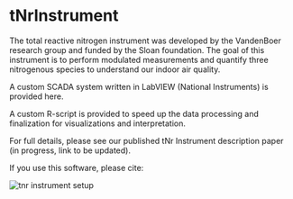 # tNrInstrument

The total reactive nitrogen instrument was developed by the VandenBoer research group and funded by the Sloan foundation. 
The goal of this instrument is to perform modulated measurements and quantify three nitrogenous species to understand our indoor air quality. 

A custom SCADA system written in LabVIEW (National Instruments) is provided here. 

A custom R-script is provided to speed up the data processing and finalization for visualizations and interpretation. 

For full details, please see our published tNr Instrument description paper (in progress, link to be updated). 

If you use this software, please cite: 


![tnr instrument setup](https://user-images.githubusercontent.com/80794322/166524884-962dd418-0501-47e7-8c5c-0e62cb128c17.PNG)

